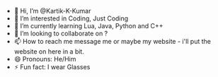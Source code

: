 - 👋 Hi, I’m @Kartik-K-Kumar
- 👀 I’m interested in Coding, Just Coding
- 🌱 I’m currently learning Lua, Java, Python and C++
- 💞️ I’m looking to collaborate on ?
- 📫 How to reach me message me or maybe my website - i'll put the website on here in a bit.
- 😄 Pronouns: He/Him
- ⚡ Fun fact: I wear Glasses

<!---
Kartik-K-Kumar/Kartik-K-Kumar is a ✨ special ✨ repository because its `README.md` (this file) appears on your GitHub profile.
You can click the Preview link to take a look at your changes.
--->
